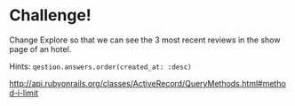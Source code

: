 # Challenge! 

Change Explore so that we can see the 3 most recent reviews in the show page of an hotel.

Hints: 
`qestion.answers.order(created_at: :desc)`


http://api.rubyonrails.org/classes/ActiveRecord/QueryMethods.html#method-i-limit
